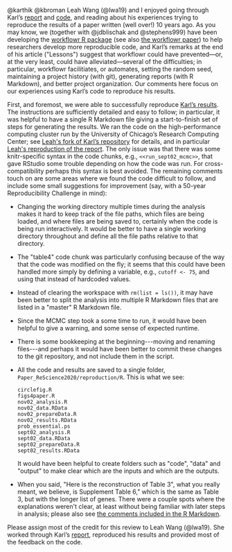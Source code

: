 @karthik @kbroman Leah Wang (@lwa19) and I enjoyed going through
Karl’s [report][article] and [code][repo], and reading about his
experiences trying to reproduce the results of a paper written (well
over!) 10 years ago. As you may know, we (together with @jdblischak
and @stephens999) have been developing the
[workflowr R package][workflowr-pkg] (see also
[the workflowr paper][workflowr-paper]) to help researchers develop
more reproducible code, and Karl’s remarks at the end of his article
("Lessons") suggest that workflowr could have prevented—or, at the
very least, could have alleviated—several of the difficulties;
in particular, workflowr facilitiates, or automates, setting the
random seed, maintaining a project history (with git), generating
reports (with R Markdown), and better project organization. Our
comments here focus on our experiences using Karl’s code to reproduce
his results.

First, and foremost, we were able to successfully reproduce
[Karl’s results][reproduction]. The instructions are sufficiently
detailed and easy to follow; in particular, it was helpful to have a
single R Markdown file giving a start-to-finish set of steps for
generating the results. We ran the code on the high-performance
computing cluster run by the University of Chicago’s Research
Computing Center; see [Leah's fork of Karl’s repository][repo-fork]
for details, and in particular [Leah's reproduction of the
report][reproduction-copy]. The only issue was that there was some
knitr-specific syntax in the code chunks, e.g., `<<run_sept02_mcmc>>`,
that gave RStudio some trouble depending on how the code was run. For
cross-compatibility perhaps this syntax is best avoided. The remaining
comments touch on are some areas where we found the code difficult to
follow, and include some small suggestions for improvement (say, with
a 50-year Reproducibility Challenge in mind):

+ Changing the working directory multiple times during the analysis
  makes it hard to keep track of the file paths, which files are being
  loaded, and where files are being saved to, certainly when the code
  is being run interactively. It would be better to have a single
  working directory throughout and define all the file paths relative
  to that directory.

+ The "table4" code chunk was particularly confusing because of the
  way that the code was modified on the fly; it seems that this could
  have been handled more simply by defining a variable, e.g., `cutoff
  <- 75`, and using that instead of hardcoded values.

+ Instead of clearing the workspace with `rm(list = ls())`, it may
  have been better to split the analysis into multiple R Markdown
  files that are listed in a "master" R Markdown file.

+ Since the MCMC step took a some time to run, it would have been
  helpful to give a warning, and some sense of expected runtime.

+ There is some bookkeeping at the beginning---moving and renaming
  files---and perhaps it would have been better to commit these
  changes to the git repository, and not include them in the script.

+ All the code and results are saved to a single folder,
  `Paper_ReScience2020/reproduction/R`. This is what we see:

    ```
    circlefig.R
    figs4paper.R
    nov02_analysis.R
    nov02_data.RData
    nov02_prepareData.R
    nov02_results.RData
    prob_essential.ps
    sept02_analysis.R
    sept02_data.RData
    sept02_prepareData.R
    sept02_results.RData
    ```

  It would have been helpful to create folders such as "code", "data"
  and "output" to make clear which are the inputs and which are the
  outputs.

+ When you said, "Here is the reconstruction of Table 3", what you
  really meant, we believe, is Supplement Table 6," which is the same
  as Table 3, but with the longer list of genes. There were a couple
  spots where the explanations weren't clear, at least without
  being familiar with later steps in analysis; please also see
  [the comments included in the R Markdown][reproduction-copy].

Please assign most of the credit for this review to Leah Wang (@lwa19).
She worked through Karl’s [report][reproduction], reproduced his
results and provided most of the feedback on the code.

[article]: https://kbroman.org/Paper_ReScience2020/article/article.pdf
[repo]: https://github.com/kbroman/Paper_ReScience2020
[repo-fork]: https://github.com/lwa19/Paper_ReScience2020
[reproduction]: https://kbroman.org/Paper_ReScience2020/reproduction/reproduction.html
[reproduction-copy]: https://lwa19.github.io/Paper_ReScience2020/reproduction/reproduction.html
[workflowr-pkg]: https://cran.r-project.org/package=workflowr
[workflowr-paper]: https://doi.org/10.12688/f1000research.20843.1
